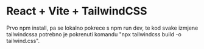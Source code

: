 # React + Vite + TailwindCSS

Prvo npm install, pa se lokalno pokrece s npm run dev, te kod svake izmjene tailwindcssa potrebno je pokrenuti komandu "npx tailwindcss build -o tailwind.css".
